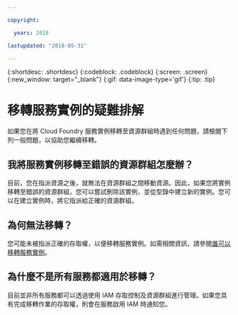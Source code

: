 ```yaml
---

copyright:

  years: 2018

lastupdated: "2018-05-31"

---
```


{:shortdesc: .shortdesc}
{:codeblock: .codeblock}
{:screen: .screen}
{:new_window: target="_blank"}
{:gif: data-image-type='gif'}
{:tip: .tip}

# 移轉服務實例的疑難排解

如果您在將 Cloud Foundry 服務實例移轉至資源群組時遇到任何問題，請檢閱下列一般問題，以協助您繼續移轉。

## 我將服務實例移轉至錯誤的資源群組怎麼辦？

目前，您在指派資源之後，就無法在資源群組之間移動資源。因此，如果您將實例移轉至錯誤的資源群組，您可以嘗試刪除該實例，並從型錄中建立新的實例。您可以在建立實例時，將它指派給正確的資源群組。

## 為何無法移轉？

您可能未被指派正確的存取權，以便移轉服務實例。如需相關資訊，請參閱[誰可以移轉服務實例](/docs/account/instance_migration.html#whocanmigrate)。

## 為什麼不是所有服務都適用於移轉？

目前並非所有服務都可以透過使用 IAM 存取控制及資源群組進行管理。如果您具有完成移轉作業的存取權，則會在服務啟用 IAM 時通知您。
